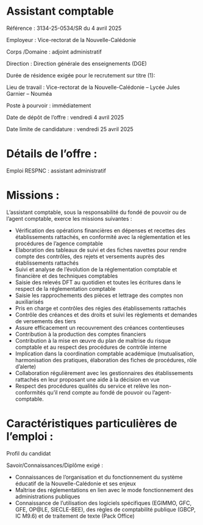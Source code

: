 # Assistant comptable

Référence : 3134-25-0534/SR du 4 avril 2025

Employeur : Vice-rectorat de la Nouvelle-Calédonie

Corps /Domaine : adjoint administratif

Direction : Direction générale des enseignements (DGE)

Durée de résidence exigée pour le recrutement sur titre (1):

Lieu de travail : Vice-rectorat de la Nouvelle-Calédonie – Lycée Jules Garnier – Nouméa

Poste à pourvoir : immédiatement

Date de dépôt de l’offre : vendredi 4 avril 2025

Date limite de candidature : vendredi 25 avril 2025

# Détails de l’offre :

Emploi RESPNC : assistant administratif

# Missions :

L’assistant comptable, sous la responsabilité du fondé de pouvoir ou de l’agent comptable, exerce les missions suivantes :

- Vérification des opérations financières en dépenses et recettes des établissements rattachés, en conformité avec la réglementation et les procédures de l’agence comptable
- Elaboration des tableaux de suivi et des fiches navettes pour rendre compte des contrôles, des rejets et versements auprès des établissements rattachés
- Suivi et analyse de l’évolution de la réglementation comptable et financière et des techniques comptables
- Saisie des relevés DFT au quotidien et toutes les écritures dans le respect de la réglementation comptable
- Saisie les rapprochements des pièces et lettrage des comptes non auxiliarisés
- Pris en charge et contrôles des régies des établissements rattachés
- Contrôle des créances et des droits et suivi les règlements et demandes de versements des tiers
- Assure efficacement un recouvrement des créances contentieuses
- Contribution à la production des comptes financiers
- Contribution à la mise en œuvre du plan de maîtrise du risque comptable et au respect des procédures de contrôle interne
- Implication dans la coordination comptable académique (mutualisation, harmonisation des pratiques, élaboration des fiches de procédures, rôle d’alerte)
- Collaboration régulièrement avec les gestionnaires des établissements rattachés en leur proposant une aide à la décision en vue
- Respect des procédures qualités du service et relève les non-conformités qu’il rend compte au fondé de pouvoir ou l’agent-comptable.

# Caractéristiques particulières de l’emploi :

Profil du candidat

Savoir/Connaissances/Diplôme exigé :

- Connaissances de l’organisation et du fonctionnement du système éducatif de la Nouvelle-Calédonie et ses enjeux
- Maîtrise des réglementations en lien avec le mode fonctionnement des administrations publiques
- Connaissance de l’utilisation des logiciels spécifiques (EGIMMO, GFC, GFE, OP@LE, SIECLE-BEE), des règles de comptabilité publique (GBCP, IC M9.6) et de traitement de texte (Pack Office)
